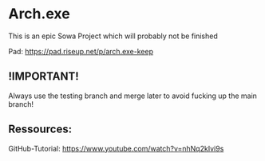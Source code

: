 # Arch.exe

This is an epic Sowa Project which will probably not be finished

Pad: https://pad.riseup.net/p/arch.exe-keep

## !IMPORTANT!

Always use the testing branch and merge later to avoid fucking up the main branch!

## Ressources: <br>
GitHub-Tutorial: https://www.youtube.com/watch?v=nhNq2kIvi9s <br>
